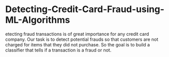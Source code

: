 # Detecting-Credit-Card-Fraud-using-ML-Algorithms
etecting fraud transactions is of great importance for any credit card company. Our task is to detect potential frauds so that customers are not charged for items that they did not purchase. So the goal is to build a classifier that tells if a transaction is a fraud or not.
